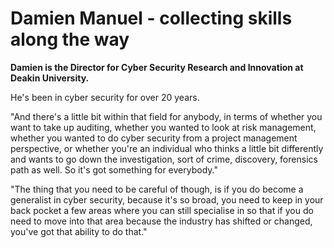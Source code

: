 # Damien Manuel - collecting skills along the way

**Damien is the Director for Cyber Security Research and Innovation at Deakin University.**

He's been in cyber security for over 20 years.

"And there's a little bit within that field for anybody, in terms of whether you want to take up auditing, whether you wanted to look at risk management, whether you wanted to do cyber security from a project management perspective, or whether you're an individual who thinks a little bit differently and wants to go down the investigation, sort of crime, discovery, forensics path as well. So it's got something for everybody."

"The thing that you need to be careful of though, is if you do become a generalist in cyber security, because it's so broad, you need to keep in your back pocket a few areas where you can still specialise in so that if you do need to move into that area because the industry has shifted or changed, you've got that ability to do that."